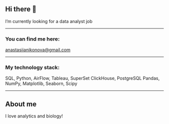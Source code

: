 ## Hi there 👋

I’m currently  looking for a data analyst job
***
### You can find me here:
anastasiianikonova@gmail.com
***
### My technology stack:
SQL, Python, 
AirFlow, 
Tableau, SuperSet
ClickHouse, PostgreSQL
Pandas, NumPy, Matplotlib, Seaborn, Scipy
***
## About me

I love analytics and biology!



